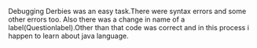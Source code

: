 Debugging Derbies was an easy task.There were syntax errors and some other errors too. Also there was a change in name of a label(Questionlabel).Other than that code was correct and in this process i happen to learn about java language.
